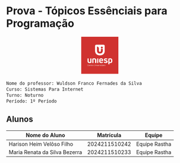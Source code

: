 # Prova - Tópicos Essênciais para Programação
<div style="text-align: center;">
    <img src="image.png" alt="uniesp" width="100">
</div>

```
Nome do professor: Wuldson Franco Fernades da Silva
Curso: Sistemas Para Internet
Turno: Noturno
Período: 1º Período
```


## Alunos

| Nome do Aluno  | Matrícula | Equipe   |
|----------------|-----------|----------|
| Harison Heim Velôso Filho  | 2024211510242    | Equipe Rastha |
| Maria Renata da Silva Bezerra  | 2024211510233    | Equipe Rastha |

